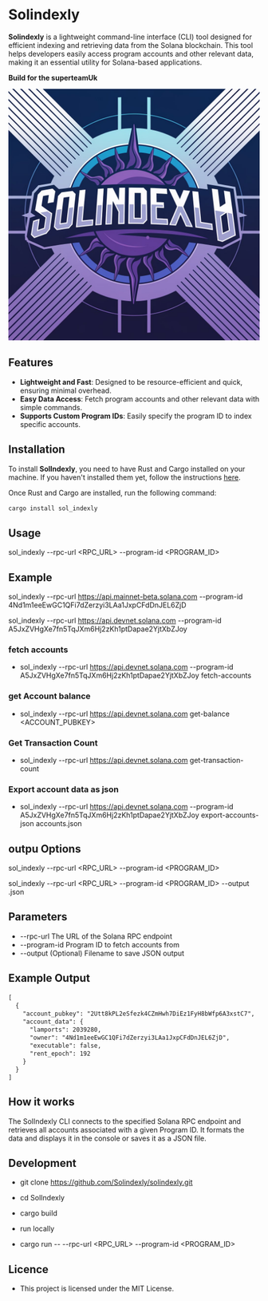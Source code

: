 # Solindexly

**Solindexly** is a lightweight command-line interface (CLI) tool designed for efficient indexing and retrieving data from the Solana blockchain. This tool helps developers easily access program accounts and other relevant data, making it an essential utility for Solana-based applications.

**Build for the superteamUk**

![Solindexly Logo](./solIndexly.jpeg)

## Features

- **Lightweight and Fast**: Designed to be resource-efficient and quick, ensuring minimal overhead.
- **Easy Data Access**: Fetch program accounts and other relevant data with simple commands.
- **Supports Custom Program IDs**: Easily specify the program ID to index specific accounts.

## Installation

To install **SolIndexly**, you need to have Rust and Cargo installed on your machine. If you haven't installed them yet, follow the instructions [here](https://www.rust-lang.org/tools/install).

Once Rust and Cargo are installed, run the following command:

```bash
cargo install sol_indexly

```
## Usage 
sol_indexly --rpc-url <RPC_URL> --program-id <PROGRAM_ID>

## Example 

sol_indexly --rpc-url https://api.mainnet-beta.solana.com --program-id 4Nd1m1eeEwGC1QFi7dZerzyi3LAa1JxpCFdDnJEL6ZjD

sol_indexly --rpc-url https://api.devnet.solana.com --program-id A5JxZVHgXe7fn5TqJXm6Hj2zKh1ptDapae2YjtXbZJoy

### fetch accounts
- sol_indexly --rpc-url https://api.devnet.solana.com --program-id A5JxZVHgXe7fn5TqJXm6Hj2zKh1ptDapae2YjtXbZJoy fetch-accounts
### get Account balance 
- sol_indexly --rpc-url https://api.devnet.solana.com get-balance <ACCOUNT_PUBKEY>
### Get Transaction Count
- sol_indexly --rpc-url https://api.devnet.solana.com get-transaction-count
### Export account data as json
- sol_indexly --rpc-url https://api.devnet.solana.com --program-id A5JxZVHgXe7fn5TqJXm6Hj2zKh1ptDapae2YjtXbZJoy export-accounts-json accounts.json


  

## outpu Options

sol_indexly --rpc-url <RPC_URL> --program-id <PROGRAM_ID>


sol_indexly --rpc-url <RPC_URL> --program-id <PROGRAM_ID> --output <FILENAME>.json

## Parameters 

- --rpc-url	The URL of the Solana RPC endpoint
- --program-id	Program ID to fetch accounts from
- --output	(Optional) Filename to save JSON output



## Example Output 
```
[
  {
    "account_pubkey": "2Utt8kPL2eSfezk4CZmHwh7DiEz1FyH8bWfp6A3xstC7",
    "account_data": {
      "lamports": 2039280,
      "owner": "4Nd1m1eeEwGC1QFi7dZerzyi3LAa1JxpCFdDnJEL6ZjD",
      "executable": false,
      "rent_epoch": 192
    }
  }
]
```

## How it works 

The SolIndexly CLI connects to the specified Solana RPC endpoint and retrieves all accounts associated with a given Program ID. It formats the data and displays it in the console or saves it as a JSON file.


## Development 
- git clone https://github.com/Solindexly/solindexly.git
- cd SolIndexly
- cargo build

- run locally
- cargo run -- --rpc-url <RPC_URL> --program-id <PROGRAM_ID>


## Licence 
 - This project is licensed under the MIT License.


